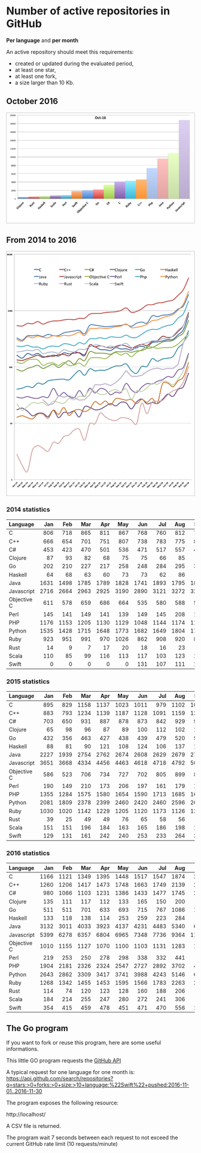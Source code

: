 # Number of active repositories in GitHub

**Per language** and **per month**

An active repository should meet this requirements:
- created or updated during the evaluated period,
- at least one star,
- at least one fork,
- a size larger than 10 Kb.
 
## October 2016

![Statistiques](stats-2016-10.png)

## From 2014 to 2016
![Statistiques](stats-2014-01_2016-10.png)

### 2014 statistics

| Language    | Jan    | Feb    | Mar    | Apr    | May    | Jun    | Jul    | Aug    | Sep    | Oct    | Nov    | Dec    |
| :---        |   ---: |   ---: |   ---: |   ---: |   ---: |   ---: |   ---: |   ---: |   ---: |   ---: |   ---: |   ---: |
| C           |    806 |    718 |    865 |    811 |    867 |    768 |    760 |    812 |    781 |    888 |    855 |    876 |
| C++         |    666 |    654 |    701 |    751 |    807 |    738 |    783 |    775 |    825 |    836 |    791 |    917 |
| C#          |    453 |    423 |    470 |    501 |    536 |    471 |    517 |    557 |    490 |    565 |    645 |    560 |
| Clojure     |     87 |     93 |     82 |     68 |     75 |     75 |     66 |     85 |     63 |     78 |     76 |     82 |
| Go          |    202 |    210 |    227 |    217 |    258 |    248 |    284 |    295 |    301 |    304 |    295 |    362 |
| Haskell     |     64 |     68 |     63 |     60 |     73 |     73 |     62 |     86 |     72 |     95 |     69 |     84 | 
| Java        |   1631 |   1498 |   1785 |   1789 |   1828 |   1741 |   1893 |   1795 |   1812 |   2018 |   2101 |   2174 |
| Javascript  |   2716 |   2664 |   2963 |   2925 |   3190 |   2890 |   3121 |   3272 |   3290 |   3420 |   3506 |   3452 |
| Objective C |    611 |    578 |    659 |    686 |    664 |    535 |    580 |    588 |    533 |    600 |    533 |    543 |
| Perl        |    145 |    141 |    149 |    141 |    139 |    149 |    145 |    208 |    153 |    176 |    149 |    142 |
| PHP         |   1176 |   1153 |   1205 |   1130 |   1129 |   1048 |   1144 |   1174 |   1155 |   1290 |   1266 |   1197 |
| Python      |   1535 |   1428 |   1715 |   1648 |   1773 |   1682 |   1649 |   1804 |   1738 |   1822 |   1790 |   1894 |
| Ruby        |    923 |    951 |    991 |    970 |   1026 |    862 |    908 |    920 |    875 |   1010 |    949 |    924 |
| Rust        |     14 |      9 |      7 |     17 |     20 |     18 |     16 |     23 |     22 |     29 |     31 |     38 |
| Scala       |    110 |     85 |     99 |    116 |    113 |    117 |    103 |    123 |    117 |    113 |    137 |    131 |
| Swift       |      0 |      0 |      0 |      0 |      0 |    131 |    107 |    111 |    155 |    145 |    155 |    143 |

### 2015 statistics

| Language    | Jan    | Feb    | Mar    | Apr    | May    | Jun    | Jul    | Aug    | Sep    | Oct    | Nov    | Dec    |
| :---        |   ---: |   ---: |   ---: |   ---: |   ---: |   ---: |   ---: |   ---: |   ---: |   ---: |   ---: |   ---: |
| C           |    895 |    829 |   1158 |   1137 |   1023 |   1011 |    979 |   1102 |   1044 |   1050 |    999 |   1118 |
| C++         |    883 |    793 |   1234 |   1139 |   1187 |   1128 |   1091 |   1159 |   1224 |   1174 |   1080 |   1177 |
| C#          |    703 |    650 |    931 |    887 |    878 |    873 |    842 |    929 |    927 |    950 |    913 |    962 |
| Clojure     |     65 |     98 |     96 |     87 |     89 |    100 |    112 |    102 |    118 |    115 |     90 |    119 |
| Go          |    432 |    356 |    463 |    427 |    438 |    439 |    479 |    520 |    527 |    567 |    432 |    385 |
| Haskell     |     88 |     81 |     90 |    121 |    108 |    124 |    106 |    137 |    135 |    129 |    132 |    112 |  
| Java        |   2227 |   1939 |   2754 |   2762 |   2674 |   2608 |   2629 |   2679 |   2734 |   2856 |   2629 |   2988 |
| Javascript  |   3651 |   3668 |   4334 |   4456 |   4463 |   4618 |   4718 |   4792 |   5048 |   5588 |   4680 |   4842 |
| Objective C |    586 |    523 |    706 |    734 |    727 |    702 |    805 |    899 |    812 |    883 |    762 |    904 | 
| Perl        |    190 |    149 |    210 |    173 |    206 |    197 |    161 |    179 |    176 |    255 |    197 |    176 |
| PHP         |   1355 |   1284 |   1575 |   1580 |   1654 |   1590 |   1713 |   1685 |   1686 |   1836 |   1671 |   1675 |
| Python      |   2081 |   1809 |   2378 |   2399 |   2460 |   2420 |   2460 |   2596 |   2664 |   2903 |   2496 |   2536 |
| Ruby        |   1030 |   1020 |   1142 |   1229 |   1205 |   1120 |   1173 |   1126 |   1208 |   1313 |   1110 |   1061 |
| Rust        |     39 |     25 |     49 |     49 |     76 |     65 |     58 |     56 |     63 |     62 |     57 |     49 |
| Scala       |    151 |    151 |    196 |    184 |    163 |    165 |    186 |    198 |    182 |    205 |    134 |    188 |
| Swift       |    129 |    131 |    161 |    242 |    240 |    253 |    233 |    264 |    322 |    431 |    343 |    341 |

### 2016 statistics

| Language    | Jan    |  Feb   | Mar    | Apr    | May    | Jun    | Jul    | Aug    | Sep    | Oct    | Nov    | Dec    |
| :---        |   ---: |   ---: |   ---: |   ---: |   ---: |   ---: |   ---: |   ---: |   ---: |   ---: |   ---: |   ---: |
| C           |   1166 |   1121 |   1349 |   1395 |   1448 |   1517 |   1547 |   1874 |   2292 |   4098 |        |        |
| C++         |   1260 |   1206 |   1417 |   1473 |   1748 |   1663 |   1749 |   2139 |   2714 |   4614 |        |        |
| C#          |    980 |   1066 |   1103 |   1231 |   1386 |   1433 |   1477 |   1745 |   2015 |   3339 |        |        |
| Clojure     |    135 |    111 |    117 |    112 |    133 |    165 |    150 |    200 |    223 |    387 |        |        |
| Go          |    511 |    511 |    701 |    633 |    693 |    715 |    767 |   1086 |   1341 |   2189 |        |        |
| Haskell     |    133 |    118 |    138 |    114 |    253 |    259 |    223 |    284 |    333 |    597 |        |        |
| Java        |   3132 |   3011 |   4033 |   3923 |   4137 |   4231 |   4483 |   5340 |   6055 |   9617 |        |        |
| Javascript  |   5399 |   6278 |   6357 |   6804 |   6965 |   7348 |   7736 |   9364 |  11769 |  18837 |        |        |
| Objective C |   1010 |   1155 |   1127 |   1070 |   1100 |   1103 |   1131 |   1283 |   1564 |   1966 |        |        |
| Perl        |    219 |    253 |    250 |    278 |    298 |    338 |    332 |    441 |    490 |    868 |        |        |
| PHP         |   1904 |   2181 |   2326 |   2324 |   2547 |   2727 |   2892 |   3702 |   4404 |   7343 |        |        |
| Python      |   2643 |   2862 |   3309 |   3417 |   3741 |   3988 |   4243 |   5146 |   6510 |  10944 |        |        |
| Ruby        |   1268 |   1342 |   1455 |   1453 |   1595 |   1566 |   1783 |   2263 |   2730 |   4285 |        |        |
| Rust        |    114 |     74 |    120 |    123 |    128 |    160 |    188 |    206 |    271 |    502 |        |        |
| Scala       |    184 |    214 |    255 |    247 |    280 |    272 |    241 |    306 |    429 |    776 |        |        |
| Swift       |    354 |    415 |    459 |    478 |    451 |    471 |    470 |    556 |   1352 |   1826 |        |        |

## The Go program

If you want to fork or reuse this program, here are some useful informations.

This little GO program requests the
[GitHub API](https://developer.github.com/v3/search/#search-repositories)

A typical request for one language for one month is:
https://api.github.com/search/repositories?q=stars:>0+forks:>0+size:>10+language:%22Swift%22+pushed:2016-11-01..2016-11-30

The program exposes the following resource:

http://localhost/

A CSV file is returned.

The program wait 7 seconds between each request to not exceed the current GitHub rate limit (10 requests/minute)
